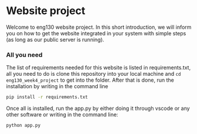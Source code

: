 # Website project
Welcome to eng130 website project. In this short introduction, we will inform you on how to get the website integrated in your system with simple steps (as long as our public server is running). <br/>
### All you need
The list of requirements needed for this website is listed in requirements.txt, all you need to do is clone this repository into your local machine and `cd eng130_week4_project` to get into the folder. After that is done, run the installation by writing in the command line
```bash
pip install -r requirements.txt
```
Once all is installed, run the app.py by either doing it through vscode or any other software or writing in the command line:
```bash
python app.py
```